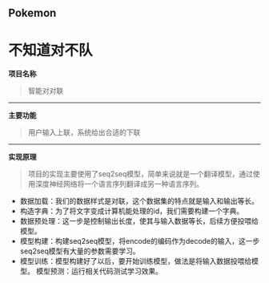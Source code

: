 ## Pokemon
# 不知道对不队

**项目名称**

> 智能对对联

---

**主要功能**

> 用户输入上联，系统给出合适的下联

---

**实现原理**
>项目的实现主要使用了seq2seq模型，简单来说就是一个翻译模型，通过使用深度神经网络将一个语言序列翻译成另一种语言序列。
- 数据加载：我们的数据样式是对联，这个数据集的特点就是输入和输出等长。
- 构造字典：为了将文字变成计算机能处理的id，我们需要构建一个字典。
- 数据预处理：这一步是控制输出长度，使其与输入数据等长，后续方便投喂给模型。
- 模型构建：构建seq2seq模型，将encode的编码作为decode的输入，这一步seq2seq模型有大量的参数需要学习。
- 模型训练：模型构建好了以后，要开始训练模型，做法是将输入数据投喂给模型。
模型预测：运行相关代码测试学习效果。
